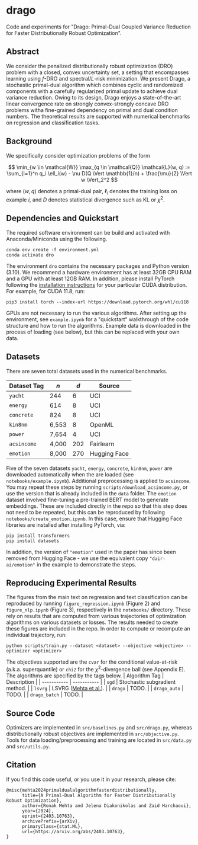 # drago
Code and experiments for "Drago: Primal-Dual Coupled Variance Reduction for Faster Distributionally Robust Optimization".

## Abstract
We consider the penalized distributionally robust optimization (DRO) problem with a closed, convex uncertainty set, a setting that encompasses learning using $f$-DRO and spectral/$L$-risk minimization. We present Drago, a stochastic primal-dual algorithm which combines cyclic and randomized components with a carefully regularized primal update to achieve dual variance reduction. Owing to its design, Drago enjoys a state-of-the-art linear convergence rate on strongly convex-strongly concave DRO problems witha fine-grained dependency on primal and dual condition numbers. The theoretical results are supported with numerical benchmarks on regression and classification tasks.

## Background

We specifically consider optimization problems of the form

$$
    \min_{w \in \mathcal{W}} \max_{q \in \mathcal{Q}} \mathcal{L}(w, q) := \sum_{i=1}^n q_i \ell_i(w) - \nu D(Q \Vert \mathbb{1}/n) + \frac{\mu}{2} \Vert w \Vert_2^2
$$

where $(w, q)$ denotes a primal-dual pair, $\ell_i$ denotes the training loss on example $i$, and $D$ denotes statistical divergence such as KL or $\chi^2$.

## Dependencies and Quickstart

The required software environment can be build and activated with Anaconda/Miniconda using the following.
```
conda env create -f environment.yml
conda activate dro
```
The environment `dro` contains the necessary packages and Python version (3.10). We recommend a hardware environment has at least 32GB CPU RAM and a GPU with at least 12GB RAM. In addition, please install PyTorch following the [installation instructions](https://pytorch.org/get-started/locally/) for your particular CUDA distribution. For example, for CUDA 11.8, run:
```
pip3 install torch --index-url https://download.pytorch.org/whl/cu118
```
GPUs are not necessary to run the various algorithms. After setting up the environment, see `example.ipynb` for a "quickstart" walkthrough of the code structure and how to run the algorithms. Example data is downloaded in the process of loading (see below), but this can be replaced with your own data.

## Datasets

There are seven total datasets used in the numerical benchmarks.

| Dataset Tag | $n$ | $d$ | Source |
| ----------- | ----------- | ----------- | ----------- |
| `yacht`     | 244  | 6 | UCI |
| `energy`    | 614  | 8 | UCI |
| `concrete`  | 824  | 8 | UCI |
| `kin8nm`    | 6,553  | 8 | OpenML |
| `power`     | 7,654  | 4 | UCI |
| `acsincome` | 4,000  | 202 | Fairlearn |
| `emotion`   | 8,000  | 270 | Hugging Face |

Five of the seven datasets `yacht`, `energy`, `concrete`, `kin8nm`, `power` are downloaded automatically when the are loaded (see `notebooks/example.ipynb`). Additional preprocessing is applied to `acsincome`. You may repeat these steps by running `scripts/download_acsincome.py`, or use the version that is already included in the `data` folder. The `emotion` dataset involved fine-tuning a pre-trained BERT model to generate embeddings. These are included directly in the repo so that this step does not need to be repeated, but this can be reproduced by following `notebooks/create_emotion.ipynb`. In this case, ensure that Hugging Face libraries are installed after installing PyTorch, via:
```
pip install transformers
pip install datasets
```
In addition, the version of `"emotion"` used in the paper has since been removed from Hugging Face - we use the equivalent copy `"dair-ai/emotion"` in the example to demonstrate the steps.

## Reproducing Experimental Results

The figures from the main text on regression and text classification can be reproduced by running `figure_regression.ipynb` (Figure 2) and `figure_nlp.ipynb` (Figure 3), respectively in the `notebooks/` directory. These rely on results that are computed from various trajectories of optimization algorithms on various datasets or losses. The results needed to create these figures are included in the repo. In order to compute or recompute an individual trajectory, run:
```
python scripts/train.py --dataset <dataset> --objective <objective> --optimizer <optimizer>
```
The objectives supported are the `cvar` for the conditional value-at-risk (a.k.a. superquantile) or `chi2` for the $\chi^2$-divergence ball (see Appendix E).
The algorithms are specified by the tags below.
| Algorithm Tag      | Description |
| ----------- | ----------- |
| `sgd`       | Stochastic subgradient method.       |
| `lsvrg`     | LSVRG ([Mehta et al.](https://proceedings.mlr.press/v206/mehta23b.html)).     |
| `drago`      |  TODO.     |
| `drago_auto` |  TODO.     |
| `drago_batch` | TODO.     |


## Source Code

Optimizers are implemented in `src/baselines.py` and `src/drago.py`, whereas distributionally robust objectives are implemented in `src/objective.py`. Tools for data loading/preprocessing and training are located in `src/data.py` and `src/utils.py`. 

## Citation

If you find this code useful, or you use it in your research, please cite:
```
@misc{mehta2024primaldualalgorithmfasterdistributionally,
      title={A Primal-Dual Algorithm for Faster Distributionally Robust Optimization}, 
      author={Ronak Mehta and Jelena Diakonikolas and Zaid Harchaoui},
      year={2024},
      eprint={2403.10763},
      archivePrefix={arXiv},
      primaryClass={stat.ML},
      url={https://arxiv.org/abs/2403.10763}, 
}
```



